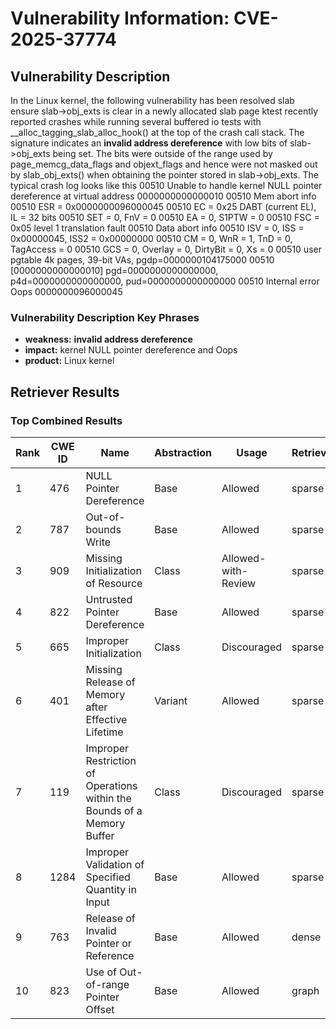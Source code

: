 # Vulnerability Information: CVE-2025-37774

## Vulnerability Description
In the Linux kernel, the following vulnerability has been resolved slab ensure slab->obj_exts is clear in a newly allocated slab page ktest recently reported crashes while running several buffered io tests with __alloc_tagging_slab_alloc_hook() at the top of the crash call stack. The signature indicates an **invalid address dereference** with low bits of slab->obj_exts being set. The bits were outside of the range used by page_memcg_data_flags and objext_flags and hence were not masked out by slab_obj_exts() when obtaining the pointer stored in slab->obj_exts. The typical crash log looks like this 00510 Unable to handle kernel NULL pointer dereference at virtual address 0000000000000010 00510 Mem abort info 00510 ESR = 0x0000000096000045 00510 EC = 0x25 DABT (current EL), IL = 32 bits 00510 SET = 0, FnV = 0 00510 EA = 0, S1PTW = 0 00510 FSC = 0x05 level 1 translation fault 00510 Data abort info 00510 ISV = 0, ISS = 0x00000045, ISS2 = 0x00000000 00510 CM = 0, WnR = 1, TnD = 0, TagAccess = 0 00510 GCS = 0, Overlay = 0, DirtyBit = 0, Xs = 0 00510 user pgtable 4k pages, 39-bit VAs, pgdp=0000000104175000 00510 [0000000000000010] pgd=0000000000000000, p4d=0000000000000000, pud=0000000000000000 00510 Internal error Oops 0000000096000045

### Vulnerability Description Key Phrases
- **weakness:** **invalid address dereference**
- **impact:** kernel NULL pointer dereference and Oops
- **product:** Linux kernel

## Retriever Results

### Top Combined Results

| Rank | CWE ID | Name | Abstraction | Usage  | Retrievers | Individual Scores |
|------|--------|------|-------------|-------|------------|-------------------|
| 1 | 476 | NULL Pointer Dereference | Base | Allowed | sparse | 0.593 |
| 2 | 787 | Out-of-bounds Write | Base | Allowed | sparse | 0.529 |
| 3 | 909 | Missing Initialization of Resource | Class | Allowed-with-Review | sparse | 0.521 |
| 4 | 822 | Untrusted Pointer Dereference | Base | Allowed | sparse | 0.516 |
| 5 | 665 | Improper Initialization | Class | Discouraged | sparse | 0.514 |
| 6 | 401 | Missing Release of Memory after Effective Lifetime | Variant | Allowed | sparse | 0.511 |
| 7 | 119 | Improper Restriction of Operations within the Bounds of a Memory Buffer | Class | Discouraged | sparse | 0.496 |
| 8 | 1284 | Improper Validation of Specified Quantity in Input | Base | Allowed | sparse | 0.493 |
| 9 | 763 | Release of Invalid Pointer or Reference | Base | Allowed | dense | 0.570 |
| 10 | 823 | Use of Out-of-range Pointer Offset | Base | Allowed | graph | 0.003 |

